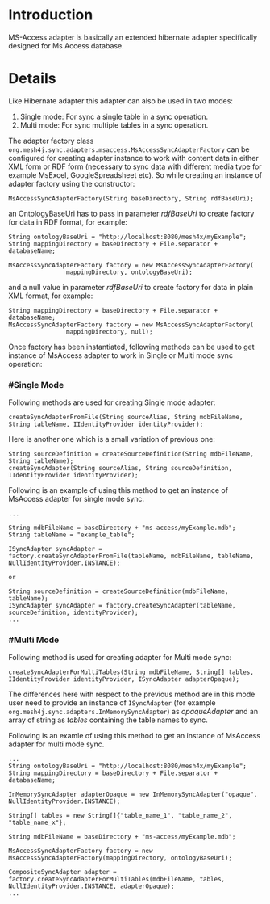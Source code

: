 # Introduction #

MS-Access adapter is basically an extended hibernate adapter specifically designed for Ms Access database.


# Details #
Like Hibernate adapter this adapter can also be used in two modes:

  1. Single mode: For sync a single table in a sync operation.
  1. Multi mode: For sync multiple tables in a sync operation.

The adapter factory class `org.mesh4j.sync.adapters.msaccess.MsAccessSyncAdapterFactory` can be configured for creating adapter instance to work with content data in either XML form or RDF form (necessary to sync data with different media type for example MsExcel, GoogleSpreadsheet etc). So while creating an instance of adapter factory using the constructor:

```
MsAccessSyncAdapterFactory(String baseDirectory, String rdfBaseUri);
```

an OntologyBaseUri has to pass in parameter _rdfBaseUri_ to create factory for data in RDF format, for example:
```
String ontologyBaseUri = "http://localhost:8080/mesh4x/myExample";
String mappingDirectory = baseDirectory + File.separator + databaseName;

MsAccessSyncAdapterFactory factory = new MsAccessSyncAdapterFactory(
				mappingDirectory, ontologyBaseUri);
```

and a null value in parameter _rdfBaseUri_ to create factory for data in plain XML format, for example:

```
String mappingDirectory = baseDirectory + File.separator + databaseName;
MsAccessSyncAdapterFactory factory = new MsAccessSyncAdapterFactory(
				mappingDirectory, null);
```

Once factory has been instantiated, following methods can be used to get instance of MsAccess adapter to work in Single or Multi mode sync operation:

### #Single Mode ###

Following methods are used for creating Single mode adapter:

```
createSyncAdapterFromFile(String sourceAlias, String mdbFileName, String tableName, IIdentityProvider identityProvider);
```

Here is another one which is a small variation of previous one:
```
String sourceDefinition = createSourceDefinition(String mdbFileName, String tableName);
createSyncAdapter(String sourceAlias, String sourceDefinition, IIdentityProvider identityProvider);
```

Following is an example of using this method to get an instance of MsAccess adapter for single mode sync.

```
...

String mdbFileName = baseDirectory + "ms-access/myExample.mdb";
String tableName = "example_table";

ISyncAdapter syncAdapter = factory.createSyncAdapterFromFile(tableName, mdbFileName, tableName, NullIdentityProvider.INSTANCE);

or 

String sourceDefinition = createSourceDefinition(mdbFileName, tableName);
ISyncAdapter syncAdapter = factory.createSyncAdapter(tableName, sourceDefinition, identityProvider);
...
```

### #Multi Mode ###

Following method is used for creating adapter for Multi mode sync:

```
createSyncAdapterForMultiTables(String mdbFileName, String[] tables, IIdentityProvider identityProvider, ISyncAdapter adapterOpaque);
```

The differences here with respect to the previous method are in this mode user need to provide an instance of  `ISyncAdapter` (for example `org.mesh4j.sync.adapters.InMemorySyncAdapter`) as _opaqueAdapter_ and an array of string as _tables_ containing the table names to sync.

Following is an examle of using this method to get an instance of MsAccess adapter for multi mode sync.

```
...
String ontologyBaseUri = "http://localhost:8080/mesh4x/myExample";
String mappingDirectory = baseDirectory + File.separator + databaseName;

InMemorySyncAdapter adapterOpaque = new InMemorySyncAdapter("opaque",  NullIdentityProvider.INSTANCE);
		
String[] tables = new String[]{"table_name_1", "table_name_2", "table_name_x"};
			
String mdbFileName = baseDirectory + "ms-access/myExample.mdb";

MsAccessSyncAdapterFactory factory = new MsAccessSyncAdapterFactory(mappingDirectory, ontologyBaseUri);
		
CompositeSyncAdapter adapter = factory.createSyncAdapterForMultiTables(mdbFileName, tables, NullIdentityProvider.INSTANCE, adapterOpaque);		
...
```